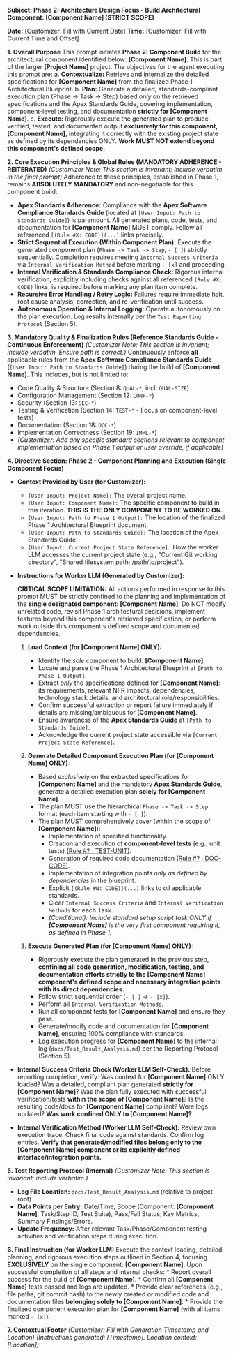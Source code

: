 **Subject: Phase 2: Architecture Design Focus - Build Architectural Component: [Component Name] (STRICT SCOPE)**

**Date:** [Customizer: Fill with Current Date]
**Time:** [Customizer: Fill with Current Time and Offset]

**1. Overall Purpose**
This prompt initiates **Phase 2: Component Build** for the architectural component identified below: **[Component Name]**. This is part of the larger **[Project Name]** project. The objectives for the agent executing this prompt are:
    a. **Contextualize:** Retrieve and internalize the detailed specifications for **[Component Name]** from the finalized Phase 1 Architectural Blueprint.
    b. **Plan:** Generate a detailed, standards-compliant execution plan (Phase -> Task -> Step) based *only* on the retrieved specifications and the Apex Standards Guide, covering implementation, component-level testing, and documentation **strictly for [Component Name]**.
    c. **Execute:** Rigorously execute the generated plan to produce verified, tested, and documented output **exclusively for this component, [Component Name]**, integrating it correctly with the existing project state as defined by its dependencies ONLY. **Work MUST NOT extend beyond this component's defined scope.**

**2. Core Execution Principles & Global Rules (MANDATORY ADHERENCE - REITERATED)**
*(Customizer Note: This section is invariant; include verbatim in the final prompt)*
Adherence to these principles, established in Phase 1, remains **ABSOLUTELY MANDATORY** and non-negotiable for this component build:

* **Apex Standards Adherence:** Compliance with the **Apex Software Compliance Standards Guide** (located at `[User Input: Path to Standards Guide]`) is paramount. All generated plans, code, tests, and documentation for **[Component Name]** MUST comply. Follow all referenced `[(Rule #X: CODE)](...)` links precisely.
* **Strict Sequential Execution (Within Component Plan):** Execute the generated component plan (`Phase -> Task -> Step`, `- [ ]`) strictly sequentially. Completion requires meeting `Internal Success Criteria` via `Internal Verification Method` before marking `- [x]` and proceeding.
* **Internal Verification & Standards Compliance Check:** Rigorous internal verification, explicitly including checks against all referenced `(Rule #X: CODE)` links, is required before marking any plan item complete.
* **Recursive Error Handling / Retry Logic:** Failures require immediate halt, root cause analysis, correction, and re-verification until success.
* **Autonomous Operation & Internal Logging:** Operate autonomously on the plan execution. Log results internally per the `Test Reporting Protocol` (Section 5).

**3. Mandatory Quality & Finalization Rules (Reference Standards Guide - Continuous Enforcement)**
*(Customizer Note: This section is invariant; include verbatim. Ensure path is correct.)*
Continuously enforce **all** applicable rules from the **Apex Software Compliance Standards Guide** (`[User Input: Path to Standards Guide]`) during the build of **[Component Name]**. This includes, but is not limited to:
* Code Quality & Structure (Section 8: `QUAL-*`, incl. `QUAL-SIZE`)
* Configuration Management (Section 12: `CONF-*`)
* Security (Section 13: `SEC-*`)
* Testing & Verification (Section 14: `TEST-*` - Focus on component-level tests)
* Documentation (Section 18: `DOC-*`)
* Implementation Correctness (Section 19: `IMPL-*`)
* *(Customizer: Add any specific standard sections relevant to component implementation based on Phase 1 output or user override, if applicable)*

**4. Directive Section: Phase 2 - Component Planning and Execution (Single Component Focus)**

* **Context Provided by User (for Customizer):**
    * `[User Input: Project Name]:` The overall project name.
    * `[User Input: Component Name]:` The specific component to build in this iteration. **THIS IS THE ONLY COMPONENT TO BE WORKED ON.**
    * `[User Input: Path to Phase 1 Output]:` The location of the finalized Phase 1 Architectural Blueprint document.
    * `[User Input: Path to Standards Guide]:` The location of the Apex Standards Guide.
    * `[User Input: Current Project State Reference]:` How the worker LLM accesses the current project state (e.g., "Current Git working directory", "Shared filesystem path: /path/to/project").

* **Instructions for Worker LLM (Generated by Customizer):**

    **CRITICAL SCOPE LIMITATION:** All actions performed in response to this prompt MUST be strictly confined to the planning and implementation of the **single designated component: [Component Name]**. Do NOT modify unrelated code, revisit Phase 1 architectural decisions, implement features beyond this component's retrieved specification, or perform work outside this component's defined scope and documented dependencies.

    1.  **Load Context (for [Component Name] ONLY):**
        * Identify the *sole* component to build: **[Component Name]**.
        * Locate and parse the Phase 1 Architectural Blueprint at `[Path to Phase 1 Output]`.
        * Extract *only* the specifications defined for **[Component Name]**: its requirements, relevant NFR impacts, dependencies, technology stack details, and architectural role/responsibilities.
        * Confirm successful extraction or report failure immediately if details are missing/ambiguous for **[Component Name]**.
        * Ensure awareness of the **Apex Standards Guide** at `[Path to Standards Guide]`.
        * Acknowledge the current project state accessible via `[Current Project State Reference]`.

    2.  **Generate Detailed Component Execution Plan (for [Component Name] ONLY):**
        * Based *exclusively* on the extracted specifications for **[Component Name]** and the mandatory **Apex Standards Guide**, generate a detailed execution plan **solely for [Component Name]**.
        * The plan MUST use the hierarchical `Phase -> Task -> Step` format (each item starting with `- [ ]`).
        * The plan MUST comprehensively cover (within the scope of **[Component Name]**):
            * Implementation of specified functionality.
            * Creation and execution of **component-level tests** (e.g., unit tests) [(Rule #? : TEST-UNIT)](...).
            * Generation of required code documentation [(Rule #? : DOC-CODE)](...).
            * Implementation of integration points *only as defined by dependencies* in the blueprint.
            * Explicit `[(Rule #N: CODE)](...)` links to *all* applicable standards.
            * Clear `Internal Success Criteria` and `Internal Verification Methods` for each Task.
            * *(Conditional): Include standard setup script task ONLY if **[Component Name]** is the very first component requiring it, as defined in Phase 1.*

    3.  **Execute Generated Plan (for [Component Name] ONLY):**
        * Rigorously execute the plan generated in the previous step, **confining all code generation, modification, testing, and documentation efforts strictly to the [Component Name] component's defined scope and necessary integration points with its direct dependencies.**
        * Follow strict sequential order (`- [ ]` -> `- [x]`).
        * Perform all `Internal Verification Methods`.
        * Run all component tests for **[Component Name]** and ensure they pass.
        * Generate/modify code and documentation for **[Component Name]**, ensuring 100% compliance with standards.
        * Log execution progress for **[Component Name]** to the internal log (`docs/Test_Result_Analysis.md`) per the Reporting Protocol (Section 5).

* **Internal Success Criteria Check (Worker LLM Self-Check):** Before reporting completion, verify: Was context for **[Component Name]** ONLY loaded? Was a detailed, compliant plan generated **strictly for [Component Name]**? Was the plan fully executed with successful verification/tests **within the scope of [Component Name]**? Is the resulting code/docs for **[Component Name]** compliant? Were logs updated? **Was work confined ONLY to [Component Name]?**
* **Internal Verification Method (Worker LLM Self-Check):** Review own execution trace. Check final code against standards. Confirm log entries. **Verify that generated/modified files belong only to the [Component Name] component or its explicitly defined interface/integration points.**

**5. Test Reporting Protocol (Internal)**
*(Customizer Note: This section is invariant; include verbatim.)*
* **Log File Location:** `docs/Test_Result_Analysis.md` (relative to project root)
* **Data Points per Entry:** Date/Time, Scope (Component: **[Component Name]**, Task/Step ID, Test Suite), Pass/Fail Status, Key Metrics, Summary Findings/Errors.
* **Update Frequency:** After relevant Task/Phase/Component testing activities and verification steps during execution.

**6. Final Instruction (for Worker LLM)**
Execute the context loading, detailed planning, and rigorous execution steps outlined in Section 4, focusing **EXCLUSIVELY** on the single component: **[Component Name]**. Upon successful completion of all steps and internal checks:
    * Report overall success for the build of **[Component Name]**.
    * Confirm all **[Component Name]** tests passed and logs are updated.
    * Provide clear references (e.g., file paths, git commit hash) to the newly created or modified code and documentation files **belonging solely to [Component Name]**.
    * Provide the finalized component execution plan for **[Component Name]** (with all items marked `- [x]`).

**7. Contextual Footer**
*(Customizer: Fill with Generation Timestamp and Location)*
*(Instructions generated: [Timestamp]. Location context: [Location])*